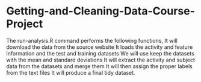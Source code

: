 # Getting-and-Cleaning-Data-Course-Project
The run-analysis.R command performs the following functions,
It will download the data from the source website 
It loads the activity and feature information and the test and training datasets
We will use keep the datasets with the  mean and standard deviations 
It will extract the activity and subject data from the datasets and merge them 
It will then assign the proper labels from the text files 
It will produce a final tidy  dataset. 
